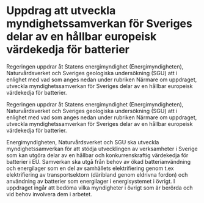 # Uppdrag att utveckla myndighetssamverkan för Sveriges delar av en hållbar europeisk värdekedja för batterier

Regeringen uppdrar åt Statens energimyndighet (Energimyndigheten), Naturvårdsverket och Sveriges geologiska undersökning (SGU) att i enlighet med vad som anges nedan under rubriken Närmare om uppdraget, utveckla myndighetssamverkan för Sveriges delar av en hållbar europeisk värdekedja för batterier.

Regeringen uppdrar åt Statens energimyndighet (Energimyndigheten), Naturvårdsverket och Sveriges geologiska undersökning (SGU) att i enlighet med vad som anges nedan under rubriken Närmare om uppdraget, utveckla myndighetssamverkan för Sveriges delar av en hållbar europeisk värdekedja för batterier.

Energimyndigheten, Naturvårdsverket och SGU ska utveckla myndighetssamverkan för att stödja utvecklingen av verksamheter i Sverige som kan utgöra delar av en hållbar och konkurrenskraftig värdekedja för batterier i EU. Samverkan ska utgå från behov av ökad batterianvändning och energilager som en del av samhällets elektrifiering genom t.ex elektrifiering av transportsektorn (däribland genom eldrivna fordon) och användning av batterier som energilager i energisystemet i övrigt. I uppdraget ingår att bedöma vilka myndigheter i övrigt som är berörda och vid behov involvera dem i arbetet.
